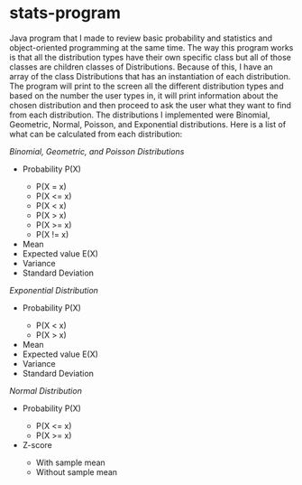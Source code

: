 # stats-program

<p>
Java program that I made to review basic probability and statistics and object-oriented programming at the same time. The way this program works is that all the distribution types have their own specific class but all of those classes are children classes of Distributions. Because of this, I have an array of the class Distributions that has an instantiation of each distribution. The program will print to the screen all the different distribution types and based on the number the user types in, it will print information about the chosen distribution and then proceed to ask the user what they want to find from each distribution. The distributions I implemented were Binomial, Geometric, Normal, Poisson, and Exponential distributions. Here is a list of what can be calculated from each distribution:

*Binomial, Geometric, and Poisson Distributions*

<ul>
  <li> Probability P(X) </li>
    <ul>
      <li> P(X = x) </li>
      <li> P(X <= x) </li>
      <li> P(X < x) </li>
      <li> P(X > x) </li>
      <li> P(X >= x) </li>
      <li> P(X != x) </li>
    </ul>
  <li> Mean </li>
  <li> Expected value E(X) </li>
  <li> Variance </li>
  <li> Standard Deviation </li>
</ul>

*Exponential Distribution*
<ul>
  <li> Probability P(X) </li>
    <ul>
      <li> P(X < x) </li>
      <li> P(X > x) </li>
    </ul>
  <li> Mean </li>
  <li> Expected value E(X) </li>
  <li> Variance </li>
  <li> Standard Deviation </li>
</ul>

*Normal Distribution*
<ul>
  <li> Probability P(X) </li>
    <ul>
      <li> P(X <= x) </li>
      <li> P(X >= x) </li>
    </ul>
  <li> Z-score </li>
    <ul>
      <li> With sample mean </li>
      <li> Without sample mean </li>
    </ul>
</ul>


</p>
